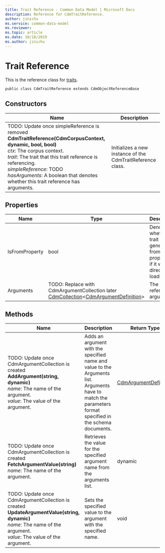```yaml
---
title: Trait Reference - Common Data Model | Microsoft Docs
description: Reference for CdmTraitReference.
author: jinichu
ms.service: common-data-model
ms.reviewer: 
ms.topic: article
ms.date: 10/18/2019
ms.author: jinichu
---
```


# Trait Reference

This is the reference class for [traits](trait.md).

```
public class CdmTraitReference extends CdmObjectReferenceBase
```

## Constructors
|Name|Description|
|---|---|
|TODO: Update once simpleReference is removed<br/>**CdmTraitReference(CdmCorpusContext, dynamic, bool, bool)**<br/>*ctx*: The corpus context.<br/>*trait*: The trait that this trait reference is referencing.<br/>*simpleReference*: TODO<br/>*hasArguments*: A boolean that denotes whether this trait reference has arguments.|Initializes a new instance of the CdmTraitReference class.|

## Properties
|Name|Type|Description|
|---|---|---|
|IsFromProperty|bool|Denotes whether the trait was generated from a property or if it was directly loaded.|
|Arguments|TODO: Replace with CdmArgumentCollection later<br/>[CdmCollection](collection.md)\<[CdmArgumentDefinition](argument.md)>|The trait reference's arguments.|


## Methods
|Name|Description|Return Type|
|---|---|---|
|TODO: Update once CdmArgumentCollection is created<br/>**AddArgument(string, dynamic)**<br />*name*: The name of the argument.<br/>*value*: The value of the argument.|Adds an argument with the specified name and value to the Arguments list. Arguments have to match the parameters format specified in the schema documents.|[CdmArgumentDefinition](argument.md)|
|TODO: Update once CdmArgumentCollection is created<br/>**FetchArgumentValue(string)**<br />*name*: The name of the argument.|Retrieves the value for the specified argument name from the arguments list.|dynamic|
|TODO: Update once CdmArgumentCollection is created<br/>**UpdateArgumentValue(string, dynamic)**<br />*name*: The name of the argument.<br/>*value*: The value of the argument.|Sets the specified value to the argument with the specified name.|void|


